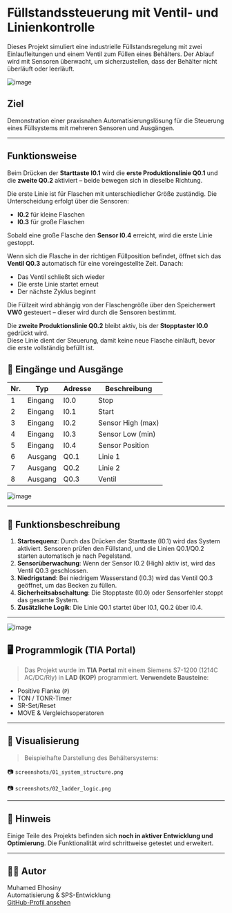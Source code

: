 # Füllstandssteuerung mit Ventil- und Linienkontrolle

Dieses Projekt simuliert eine industrielle Füllstandsregelung mit zwei Einlaufleitungen und einem Ventil zum Füllen eines Behälters. Der Ablauf wird mit Sensoren überwacht, um sicherzustellen, dass der Behälter nicht überläuft oder leerläuft.

![image](https://github.com/user-attachments/assets/7b61968f-bda4-4e18-94a3-a945c25c65f6)


## Ziel
Demonstration einer praxisnahen Automatisierungslösung für die Steuerung eines Füllsystems mit mehreren Sensoren und Ausgängen.

---
## Funktionsweise

Beim Drücken der **Starttaste I0.1** wird die **erste Produktionslinie Q0.1** und die **zweite Q0.2** aktiviert – beide bewegen sich in dieselbe Richtung.

Die erste Linie ist für Flaschen mit unterschiedlicher Größe zuständig. Die Unterscheidung erfolgt über die Sensoren:

- **I0.2** für kleine Flaschen  
- **I0.3** für große Flaschen  

Sobald eine große Flasche den **Sensor I0.4** erreicht, wird die erste Linie gestoppt.

Wenn sich die Flasche in der richtigen Füllposition befindet, öffnet sich das **Ventil Q0.3** automatisch für eine voreingestellte Zeit. Danach:

- Das Ventil schließt sich wieder
- Die erste Linie startet erneut
- Der nächste Zyklus beginnt

Die Füllzeit wird abhängig von der Flaschengröße über den Speicherwert **VW0** gesteuert – dieser wird durch die Sensoren bestimmt.

Die **zweite Produktionslinie Q0.2** bleibt aktiv, bis der **Stopptaster I0.0** gedrückt wird.  
Diese Linie dient der Steuerung, damit keine neue Flasche einläuft, bevor die erste vollständig befüllt ist.


## 🔌 Eingänge und Ausgänge

| Nr. | Typ     | Adresse | Beschreibung          |
|-----|----------|---------|------------------------|
| 1   | Eingang  | I0.0    | Stop                  |
| 2   | Eingang  | I0.1    | Start                 |
| 3   | Eingang  | I0.2    | Sensor High (max)     |
| 4   | Eingang  | I0.3    | Sensor Low (min)      |
| 5   | Eingang  | I0.4    | Sensor Position       |
| 6   | Ausgang  | Q0.1    | Linie 1               |
| 7   | Ausgang  | Q0.2    | Linie 2               |
| 8   | Ausgang  | Q0.3    | Ventil                |

![image](https://github.com/user-attachments/assets/343a491a-397d-408c-9928-b529b48d2d31)

---

## 🔄 Funktionsbeschreibung

1. **Startsequenz**: Durch das Drücken der Starttaste (I0.1) wird das System aktiviert. Sensoren prüfen den Füllstand, und die Linien Q0.1/Q0.2 starten automatisch je nach Pegelstand.
2. **Sensorüberwachung**: Wenn der Sensor I0.2 (High) aktiv ist, wird das Ventil Q0.3 geschlossen.
3. **Niedrigstand**: Bei niedrigem Wasserstand (I0.3) wird das Ventil Q0.3 geöffnet, um das Becken zu füllen.
4. **Sicherheitsabschaltung**: Die Stopptaste (I0.0) oder Sensorfehler stoppt das gesamte System.
5. **Zusätzliche Logik**: Die Linie Q0.1 startet über I0.1, Q0.2 über I0.4.

---
![image](https://github.com/user-attachments/assets/86bfb9a3-1f78-4f7e-a6bc-35cd64a6b6a9)


## 🖥️ Programmlogik (TIA Portal)

> Das Projekt wurde im **TIA Portal** mit einem Siemens S7-1200 (1214C AC/DC/Rly) in **LAD (KOP)** programmiert.
 **Verwendete Bausteine**:
- Positive Flanke (`P`)
- TON / TONR-Timer
- SR-Set/Reset
- MOVE & Vergleichsoperatoren

---

## 🧩 Visualisierung

> Beispielhafte Darstellung des Behältersystems:

📷 `screenshots/01_system_structure.png`

📷 `screenshots/02_ladder_logic.png`

---

## 🔧 Hinweis

Einige Teile des Projekts befinden sich **noch in aktiver Entwicklung und Optimierung**. Die Funktionalität wird schrittweise getestet und erweitert.

---

## 👨‍💻 Autor

Muhamed Elhosiny  
Automatisierung & SPS-Entwicklung  
[GitHub-Profil ansehen](https://github.com/Muhamed-Elhosiny)


